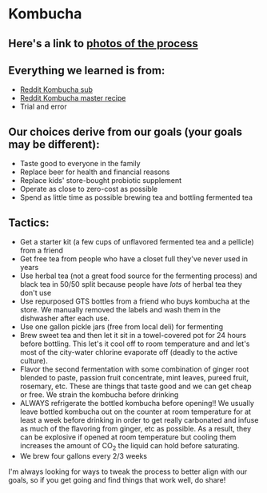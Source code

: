 # Kombucha

## Here's a link to [photos of the process](https://photos.app.goo.gl/85OuAtGE50PIvdwS2) 

## Everything we learned is from:
* [Reddit Kombucha sub](https://www.reddit.com/r/Kombucha/)
* [Reddit Kombucha master recipe](https://www.reddit.com/r/Kombucha/comments/5b1ztm/reddit_master_kombucha_recipe/)
* Trial and error

## Our choices derive from our goals (your goals may be different):
* Taste good to everyone in the family
* Replace beer for health and financial reasons
* Replace kids' store-bought probiotic supplement
* Operate as close to zero-cost as possible
* Spend as little time as possible brewing tea and bottling fermented tea

## Tactics:
* Get a starter kit (a few cups of unflavored fermented tea and a pellicle) from a friend 
* Get free tea from people who have a closet full they've never used in years
* Use herbal tea (not a great food source for the fermenting process) and black tea in 50/50 split because people have *lots* of herbal tea they don't use
* Use repurposed GTS bottles from a friend who buys kombucha at the store. We manually removed the labels and wash them in the dishwasher after each use.
* Use one gallon pickle jars (free from local deli) for fermenting
* Brew sweet tea and then let it sit in a towel-covered pot for  24 hours before bottling. This let's it cool off to room temperature and and let's most of the city-water chlorine evaporate off (deadly to the active culture).
* Flavor the second fermentation with some combination of ginger root blended to paste, passion fruit concentrate, mint leaves, pureed fruit, rosemary, etc. These are things that taste good and we can get cheap or free. We strain the kombucha before drinking
* ALWAYS refrigerate the bottled kombucha before opening!! We usually leave bottled kombucha out on the counter at room temperature for at least a week before drinking in order to get really carbonated and infuse as much of the flavoring from ginger, etc as possible. As a result, they can be explosive if opened at room temperature but cooling them increases the amount of CO<sub>2</sub> the liquid can hold before saturating.
* We brew four gallons every 2/3 weeks

I'm always looking for ways to tweak the process to better align with our goals, so if you get going and find things that work well, do share!

